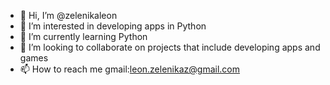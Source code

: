 - 👋 Hi, I’m @zelenikaleon
- 👀 I’m interested in developing apps in Python  
- 🌱 I’m currently learning Python
- 💞️ I’m looking to collaborate on projects that include developing apps and games
- 📫 How to reach me gmail:leon.zelenikaz@gmail.com

<!---
zelenikaleon/zelenikaleon is a ✨ special ✨ repository because its `README.md` (this file) appears on your GitHub profile.
You can click the Preview link to take a look at your changes.
--->
